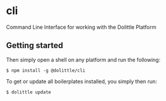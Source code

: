 # cli

Command Line Interface for working with the Dolittle Platform

## Getting started

Then simply open a shell on any platform and run the following:

```shell
$ npm install -g @dolittle/cli
```

To get or update all boilerplates installed, you simply then run:

```shell
$ dolittle update
```
